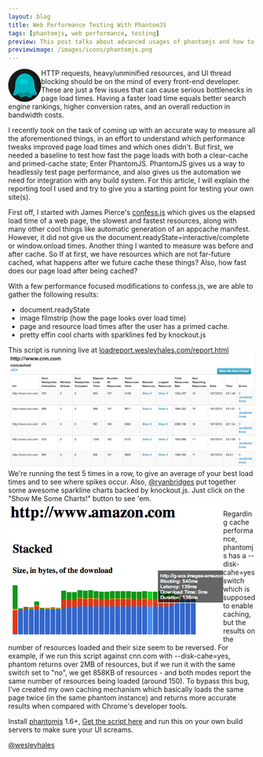 ```yaml
---
layout: blog
title: Web Performance Testing With PhantomJS
tags: [phantomjs, web performance, testing]
preview: This post talks about advanced usages of phantomjs and how to use it to test the performance of your UI. loadreport.js is a tool built for integrating phantomjs into your current build system.
previewimage: /images/icons/phantomjs.png
---
```

<img src="/images/icons/phantomjs.png" alt="phantomjs" align="left" class="max-width-100 margin10">

HTTP requests, heavy/unminified resources, and UI thread blocking should be on the mind of every front-end developer. These
are just a few issues that can cause serious bottlenecks in page load times. Having a faster load time equals better search engine
rankings, higher conversion rates, and an overall reduction in bandwidth costs.

I recently took on the task of coming up with an accurate way to measure all the aforementioned things, in an effort to understand
which performance tweaks improved page load times and which ones didn't. But first, we needed a baseline to test how fast the page loads with both a clear-cache and primed-cache state; Enter PhantomJS.
PhantomJS gives us a way to headlessly test page performance, and also gives us the automation we need for integration with any build system.
For this article, I will explain the reporting tool I used and try to give you a starting point for testing your own site(s).

First off, I started with James Pierce's [confess.js](https://github.com/jamesgpearce/confess/) which gives us the elapsed load
time of a web page, the slowest and fastest resources, along with many other cool things like automatic generation of an appcache manifest. However, it did not give us
the document.readyState=interactive/complete or window.onload times. Another thing I wanted to measure was before and after cache. So If at first,
we have resources which are not far-future cached, what happens after we future cache these things? Also, how fast does our page load after
 being cached?

With a few performance focused modifications to confess.js, we are able to gather the following results:
<ul>
<li>document.readyState</li>
<li>image filmstrip (how the page looks over load time)</li>
<li>page and resource load times after the user has a primed cache.</li>
<li>pretty effin cool charts with sparklines fed by knockout.js</li>
</ul>

This script is running live at [loadreport.wesleyhales.com/report.html](http://loadreport.wesleyhales.com/report.html)
<img src="/images/loadreport.js.png" alt="loadreport.js" align="left" class="max-width-100">

We're running the test 5 times in a row, to give an average of your best load times and to see where spikes occur. Also, [@ryanbridges](http://twitter.com/ryanbridges) put together
some awesome sparkline charts backed by knockout.js. Just click on the "Show Me Some Charts!" button to see 'em.
<img src="/images/loadreport-charts.png" alt="loadreport-charts" align="left" class="max-width-100 margin10">

Regarding cache performance, phantomjs has a --disk-cahe=yes switch which is supposed to enable caching, but the results on the number
of resources loaded and their size seem to be reversed. For example, if we run this script against cnn.com with --disk-cahe=yes, phantom returns
over 2MB of resources, but if we run it with the same switch set to "no", we get 858KB of resources - and both modes report the same number
of resources being loaded (around 150).
To bypass this bug, I've created my own caching mechanism which basically loads the same page twice (in the same phantom instance)
 and returns more accurate results when compared with Chrome's developer tools.

Install [phantomjs](http://phantomjs.org/) 1.6+, [Get the script here](https://github.com/wesleyhales/loadreport) and run this on your own build servers to make sure your UI screams.






[@wesleyhales](http://twitter.com/wesleyhales)
<br/>
<br/>